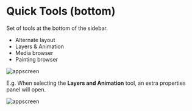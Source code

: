 # Quick Tools (bottom)

Set of tools at the bottom of the sidebar.

- Alternate layout
- Layers & Animation
- Media browser
- Painting browser

![appscreen](https://chilipublishdocs.imgix.net/GraFx_studio/ui_bottom_quicktools.png)

E.g. When selecting the **Layers and Animation** tool, an extra properties panel will open.

![appscreen](https://chilipublishdocs.imgix.net/GraFx_studio/ui_layers_animation.png)
